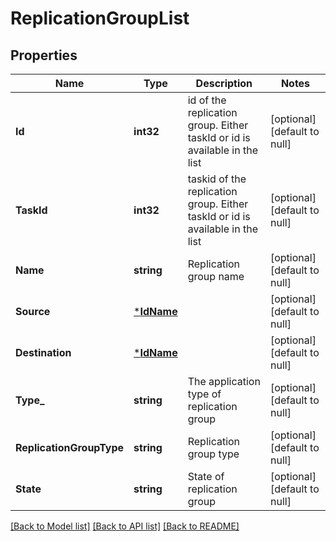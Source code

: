 # ReplicationGroupList

## Properties
Name | Type | Description | Notes
------------ | ------------- | ------------- | -------------
**Id** | **int32** | id of the replication group. Either taskId or id is available in the list | [optional] [default to null]
**TaskId** | **int32** | taskid of the replication group. Either taskId or id is available in the list | [optional] [default to null]
**Name** | **string** | Replication group name | [optional] [default to null]
**Source** | [***IdName**](IdName.md) |  | [optional] [default to null]
**Destination** | [***IdName**](IdName.md) |  | [optional] [default to null]
**Type_** | **string** | The application type of replication group | [optional] [default to null]
**ReplicationGroupType** | **string** | Replication group type | [optional] [default to null]
**State** | **string** | State of replication group | [optional] [default to null]

[[Back to Model list]](../README.md#documentation-for-models) [[Back to API list]](../README.md#documentation-for-api-endpoints) [[Back to README]](../README.md)

